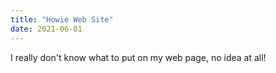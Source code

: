 ```yaml
---
title: "Howie Web Site"
date: 2021-06-01
---
```

I really don't know what to put on my web page, no idea at all!

